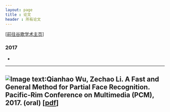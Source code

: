 ```yaml
---
layout: page
title : 论文
header : 所有论文
---
```

[<a href='https://scholar.google.com/citations?hl=zh-CN&view_op=list_works&gmla=AJsN-F72GAouxsqHZy6VUO6wTkEHOtExEs8y7ekExKa8_e2Z2xWYv30hmRYPhq14Mione6Ilv-dJE-vCcuqrY8GeMYzK7xX4oNiQ97zvTMHSHZwTorxHJxQ&user=xc4cV7IAAAAJ'>前往谷歌学术主页</a>]

### 2017
- 
---
![Image text](https://raw.githubusercontent.com/wqhIris/wqhIris.github.io/master/images/avatar.jpg):Qianhao Wu, Zechao Li. A Fast and General Method for Partial Face Recognition. Pacific-Rim Conference on Multimedia (PCM), 2017. (oral)
[<a href='https://link.springer.com/chapter/10.1007%2F978-3-319-77380-3_21'>pdf</a>]
---
